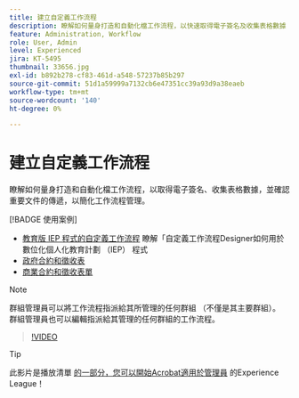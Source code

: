```yaml
---
title: 建立自定義工作流程
description: 瞭解如何量身打造和自動化檔工作流程，以快速取得電子簽名及收集表格數據
feature: Administration, Workflow
role: User, Admin
level: Experienced
jira: KT-5495
thumbnail: 33656.jpg
exl-id: b892b278-cf83-461d-a548-57237b85b297
source-git-commit: 51d1a59999a7132cb6e47351cc39a93d9a38eaeb
workflow-type: tm+mt
source-wordcount: '140'
ht-degree: 0%

---
```


# 建立自定義工作流程

瞭解如何量身打造和自動化檔工作流程，以取得電子簽名、收集表格數據，並確認重要文件的傳遞，以簡化工作流程管理。

[!BADGE 使用案例]

* [教育版 IEP 程式的自定義工作流程](https://experienceleague.adobe.com/docs/document-cloud-learn/sign-learning-hub/expand/recipes/edu/usecase-edu-iep.html?lang=en)
瞭解「自定義工作流程Designer如何用於數位化個人化教育計劃 （IEP） 程式
* [政府合約和徵收表](https://experienceleague.adobe.com/docs/document-cloud-learn/sign-learning-hub/expand/recipes/gov/usecasegovcontracts.html?lang=en)
* [商業合約和徵收表單](https://experienceleague.adobe.com/docs/document-cloud-learn/sign-learning-hub/expand/recipes/com/usecasecomcontracts.html?lang=en)

>[!NOTE]
>
群組管理員可以將工作流程指派給其所管理的任何群組 （不僅是其主要群組）。 群組管理員也可以編輯指派給其管理的任何群組的工作流程。

>[!VIDEO](https://video.tv.adobe.com/v/33656?quality=12&learn=on&hidetitle=true)

>[!TIP]
>
此影片是播放清單 [的一部分，您可以開始Acrobat適用於管理員](https://experienceleague.adobe.com/en/playlists/acrobat-sign-get-started-administrators) 的Experience League！

